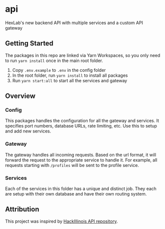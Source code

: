 # api

HexLab's new backend API with multiple services and a custom API gateway

## Getting Started

The packages in this repo are linked via Yarn Workspaces, so you only need to run `yarn install` once in the main root folder.

1. Copy `.env.example` to `.env` in the config folder
2. In the root folder, run `yarn install` to install all packages
3. Run `yarn start:all` to start all the services and gateway

## Overview

### Config

This packages handles the configuration for all the gateway and services. It specifies port numbers, database URLs, rate limiting, etc. Use this to setup and add new services.

### Gateway

The gateway handles all incoming requests. Based on the url format, it will forward the request to the appropriate service to handle it. For example, all requests starting with `/profiles` will be sent to the profile service.

### Services

Each of the services in this folder has a unique and distinct job. They each are setup with their own database and have their own routing system.

## Attribution

This project was inspired by [HackIllinois API repository](https://github.com/HackIllinois/api).
